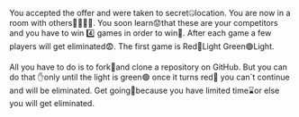 You accepted the offer and were taken to secret🤐location.
You are now in a room with others👨‍👨‍👦‍👦.
You soon learn😟that these are your competitors and you have to win 4️⃣ games in order to win🥳.
After each game a few players will get eliminated😨.
The first game is Red🔴Light Green🟢Light.






All you have to do is to fork🍴and clone a repository on GitHub. But you can do that ✋only until the light is green🟢 once it turns red🔴 you can`t continue and will be eliminated.
Get going🎢because you have limited time⌛or else you will get eliminated.
